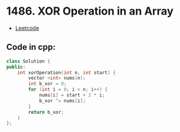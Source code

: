 # 1486. XOR Operation in an Array
- [Leetcode](https://leetcode.com/problems/xor-operation-in-an-array/description/)
## Code in cpp:
```cpp
class Solution {
public:
    int xorOperation(int n, int start) {
        vector <int> nums(n);
        int b_xor = 0;
        for (int i = 0; i < n; i++) {
            nums[i] = start + 2 * i;
            b_xor ^= nums[i];
        }
        return b_xor;
    }
};

```
